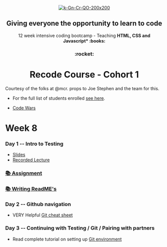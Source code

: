 <p align="center">
    <a href="https://recode.org.uk"><img src="https://i.ibb.co/tHTcXNp/k-Gn-Cr-QO-400x400.jpg" alt="k-Gn-Cr-QO-200x200" border="0"></a><br /><a target='_blank' <br />
  </a>
</p>


<h2 align="center">
  Giving everyone the opportunity to learn to code
</h2>
<p align="center">
    12 week intensive coding bootcamp - Teaching <b> HTML, CSS and Javascript* :books: </b>
</p>

<h3 align="center">
 :rocket:
</h3>

<h1 align="center">
  Recode Course - Cohort 1
</h1>

Courtesy of the folks at @mcr. props to Joe Stephen and the team for this. 

* For the full list of students enrolled [see here](./studentroster).

* [Code Wars](./codewars.md)

# Week 8

### Day 1 -- Intro to Testing
* [Slides](https://docs.google.com/presentation/d/1qENlwMDmMZoYv1G-Xak2bzhHsP0Y9a4q0pPccfP1TJw/edit?usp=sharing)
* [Recorded Lecture](https://drive.google.com/file/d/1xGc4DgxHkCDKRIOq3UL68qec_oTHAet_/view?usp=sharing)

### [:books: Assignment](./assignment.md)

### [:books: Writing ReadME's](./assignment1.md)

### Day 2 -- Github navigation

* VERY Helpful [Git cheat sheet](https://github.github.com/training-kit/downloads/github-git-cheat-sheet.pdf)

### Day 3 -- Continuing with Testing / Git / Pairing with partners

* Read complete tutorial on setting up [Git environment](https://www.freecodecamp.org/news/learn-the-basics-of-git-in-under-10-minutes-da548267cc91/)

